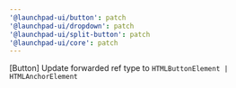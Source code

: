 ```yaml
---
'@launchpad-ui/button': patch
'@launchpad-ui/dropdown': patch
'@launchpad-ui/split-button': patch
'@launchpad-ui/core': patch
---
```


[Button] Update forwarded ref type to `HTMLButtonElement | HTMLAnchorElement`

